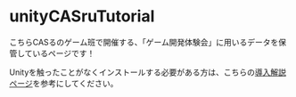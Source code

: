 # unityCASruTutorial
こちらCASるのゲーム班で開催する、「ゲーム開発体験会」に用いるデータを保管しているページです！

Unityを触ったことがなくインストールする必要がある方は、こちらの[導入解説ページ](https://github.com/Elise3993/unityCASruTutorial/wiki/%E5%B0%8E%E5%85%A5-:-%E3%83%81%E3%83%A5%E3%83%BC%E3%83%88%E3%83%AA%E3%82%A2%E3%83%AB%E9%96%8B%E5%A7%8B%E3%81%BE%E3%81%A7)を参考にしてください。


